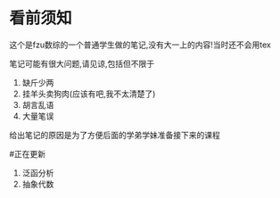 # 看前须知
这个是fzu数综的一个普通学生做的笔记,没有大一上的内容!当时还不会用tex

笔记可能有很大问题,请见谅,包括但不限于
1. 缺斤少两
2. 挂羊头卖狗肉(应该有吧,我不太清楚了)
3. 胡言乱语
4. 大量笔误

给出笔记的原因是为了方便后面的学弟学妹准备接下来的课程



#正在更新
1. 泛函分析
2. 抽象代数


